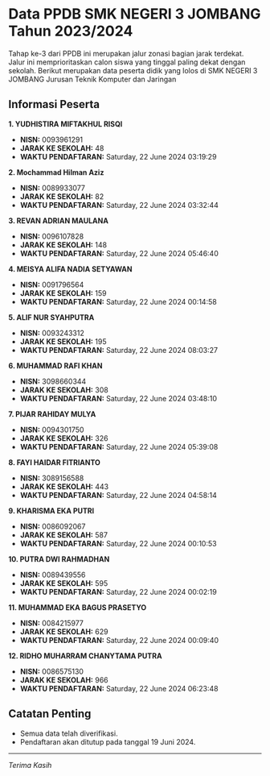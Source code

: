 # Data PPDB SMK NEGERI 3 JOMBANG Tahun 2023/2024
Tahap ke-3 dari PPDB ini merupakan jalur zonasi bagian jarak terdekat. Jalur ini memprioritaskan calon siswa yang tinggal paling dekat dengan sekolah.
Berikut merupakan data peserta didik yang lolos di SMK NEGERI 3 JOMBANG Jurusan Teknik Komputer dan Jaringan

## Informasi Peserta 
**1. YUDHISTIRA MIFTAKHUL RISQI**
- **NISN:** 0093961291
- **JARAK KE SEKOLAH:** 48
- **WAKTU PENDAFTARAN:** Saturday, 22 June 2024 03:19:29

**2. Mochammad Hilman Aziz**
- **NISN:** 0089933077
- **JARAK KE SEKOLAH:** 82
- **WAKTU PENDAFTARAN:** Saturday, 22 June 2024 03:32:44

**3. REVAN ADRIAN MAULANA**
- **NISN:** 0096107828
- **JARAK KE SEKOLAH:** 148
- **WAKTU PENDAFTARAN:** Saturday, 22 June 2024 05:46:40

**4. MEISYA ALIFA NADIA SETYAWAN**
- **NISN:** 0091796564
- **JARAK KE SEKOLAH:** 159
- **WAKTU PENDAFTARAN:** Saturday, 22 June 2024 00:14:58

**5. ALIF NUR SYAHPUTRA**
- **NISN:** 0093243312
- **JARAK KE SEKOLAH:** 195
- **WAKTU PENDAFTARAN:** Saturday, 22 June 2024 08:03:27

**6. MUHAMMAD RAFI KHAN**
- **NISN:** 3098660344
- **JARAK KE SEKOLAH:** 308
- **WAKTU PENDAFTARAN:** Saturday, 22 June 2024 03:48:10

**7. PIJAR RAHIDAY MULYA**
- **NISN:** 0094301750
- **JARAK KE SEKOLAH:** 326
- **WAKTU PENDAFTARAN:** Saturday, 22 June 2024 05:39:08

**8. FAYI HAIDAR FITRIANTO**
- **NISN:** 3089156588
- **JARAK KE SEKOLAH:** 443
- **WAKTU PENDAFTARAN:** Saturday, 22 June 2024 04:58:14

**9. KHARISMA EKA PUTRI**
- **NISN:** 0086092067
- **JARAK KE SEKOLAH:** 587
- **WAKTU PENDAFTARAN:** Saturday, 22 June 2024 00:10:53

**10. PUTRA DWI RAHMADHAN**
- **NISN:** 0089439556
- **JARAK KE SEKOLAH:** 595
- **WAKTU PENDAFTARAN:** Saturday, 22 June 2024 00:02:19

**11. MUHAMMAD EKA BAGUS PRASETYO**
- **NISN:** 0084215977
- **JARAK KE SEKOLAH:** 629
- **WAKTU PENDAFTARAN:** Saturday, 22 June 2024 00:09:40

**12. RIDHO MUHARRAM CHANYTAMA PUTRA**
- **NISN:** 0086575130
- **JARAK KE SEKOLAH:** 966
- **WAKTU PENDAFTARAN:** Saturday, 22 June 2024 06:23:48

## Catatan Penting

- Semua data telah diverifikasi.
- Pendaftaran akan ditutup pada tanggal 19 Juni 2024.
---
_Terima Kasih_
